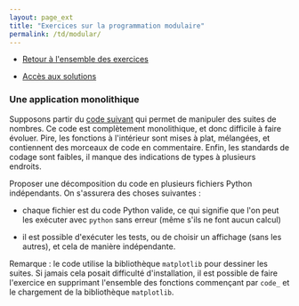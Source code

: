 ```yaml
---
layout: page_ext
title: "Exercices sur la programmation modulaire"
permalink: /td/modular/
---
```


- [Retour à l'ensemble des exercices](../)

- [Accès aux solutions](./td_modular.solutions.md)


### Une application monolithique

Supposons partir du [code suivant](./code.py) qui permet de manipuler
des suites de nombres. Ce code est complètement monolithique, et donc
difficile à faire évoluer. Pire, les fonctions à l'intérieur sont
mises à plat, mélangées, et contiennent des morceaux de code en
commentaire. Enfin, les standards de codage sont faibles, il manque
des indications de types à plusieurs endroits.

Proposer une décomposition du code en plusieurs fichiers Python
indépendants. On s'assurera des choses suivantes :

- chaque fichier est du code Python valide, ce qui signifie que l'on
  peut les exécuter avec `python` sans erreur (même s'ils ne font
  aucun calcul)

- il est possible d'exécuter les tests, ou de choisir un affichage
  (sans les autres), et cela de manière indépendante.

Remarque : le code utilise la bibliothèque `matplotlib` pour dessiner
les suites. Si jamais cela posait difficulté d'installation, il est
possible de faire l'exercice en supprimant l'ensemble des fonctions
commençant par `code_` et le chargement de la bibliothèque
`matplotlib`.
